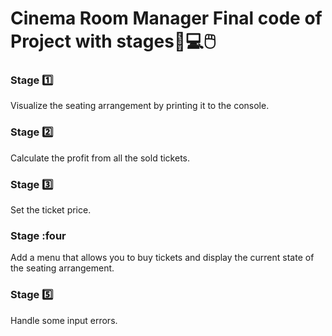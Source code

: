 # Cinema Room Manager Final code of Project with stages:open_book::computer::computer_mouse:

### Stage :one:<br />
Visualize the seating arrangement by printing it to the console.
### Stage :two:<br />
Calculate the profit from all the sold tickets.
### Stage :three:<br />
Set the ticket price.
### Stage :four<br />
Add a menu that allows you to buy tickets and display the current state of the seating arrangement.
### Stage :five:<br />
Handle some input errors.
